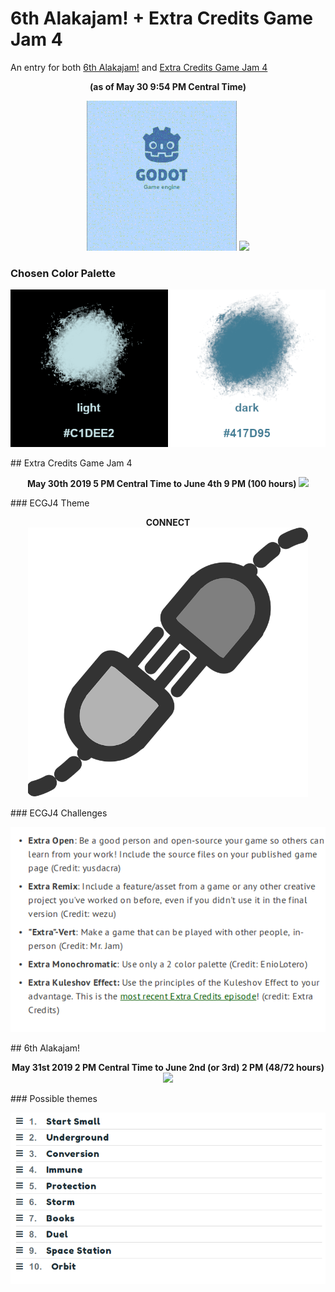# 6th Alakajam! + Extra Credits Game Jam 4
An entry for both [6th Alakajam!](https://alakajam.com/6th-alakajam/announcements) and [Extra Credits Game Jam 4](https://itch.io/jam/extra-credits-game-jam-4)

<p align="center" >
<b>
(as of May 30 9:54 PM Central Time)
</b></p>
<p align="center">
<img src="https://github.com/Raccoon-JS/Alakajam-plus-Extra-Credits/blob/master/small-Alakajam-game-intro.gif">

<img src="https://i.imgur.com/EzFgM2G.png?2">
</p>

### Chosen Color Palette

<p align="center">
<img src="https://github.com/Raccoon-JS/Alakajam-plus-Extra-Credits/blob/master/color-palettes/two_color_palette_reference_2.png">
</p>
## Extra Credits Game Jam 4
<p align="center">
<b>
May 30th 2019 5 PM Central Time to June 4th 9 PM (100 hours)
</b>

<img src="https://i.imgur.com/JiLZqQF.png?1">
</p>
### ECGJ4 Theme
<p align="center">
<b>CONNECT</b>

<img src="https://github.com/Raccoon-JS/Alakajam-plus-Extra-Credits/blob/master/connection.png">
</p>
### ECGJ4 Challenges
<p align="center">
<img src="https://github.com/Raccoon-JS/Alakajam-plus-Extra-Credits/blob/master/ec-challenges.png">
</p>
## 6th Alakajam!
<p align="center">
<b>May 31st 2019 2 PM Central Time to June 2nd (or 3rd) 2 PM (48/72 hours)</b>

<img src="https://i.imgur.com/0SPtSQA.png?1">
</p>
### Possible themes
<p align = "center">
<img src="https://github.com/Raccoon-JS/Alakajam-plus-Extra-Credits/blob/master/shortlist_alakajam_themes.png">
</p>
